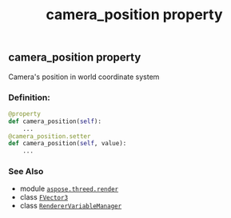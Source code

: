 ﻿---
title: camera_position property
second_title: Aspose.3D for Python via .NET API References
description: 
type: docs
weight: 30
url: /aspose.threed.render/renderervariablemanager/camera_position/
is_root: false
---

## camera_position property


Camera's position in world coordinate system
### Definition:
```python
@property
def camera_position(self):
    ...
@camera_position.setter
def camera_position(self, value):
    ...
```

### See Also
* module [`aspose.threed.render`](../../)
* class [`FVector3`](/3d/python-net/aspose.threed.utilities/fvector3)
* class [`RendererVariableManager`](/3d/python-net/aspose.threed.render/renderervariablemanager)
